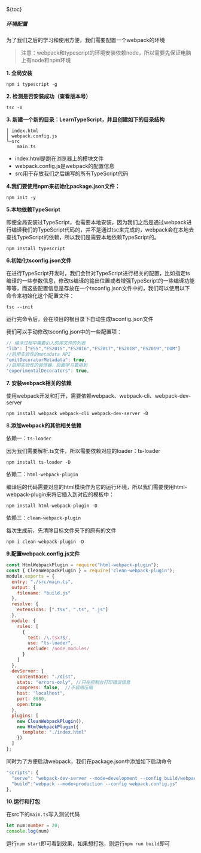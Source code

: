 ${toc}

##### 环境配置

为了我们之后的学习和使用方便，我们需要配置一个webpack的环境

> 注意：webpack和typescript的环境安装依赖node，所以需要先保证电脑上有node和npm环境

**1. 全局安装**

```text
npm i typescript -g
```

**2. 检测是否安装成功（查看版本号）**

```text
tsc -V
```

**3. 新建一个新的目录：LearnTypeScript，并且创建如下的目录结构**

```text
│ index.html
│ webpack.config.js
└─src
    main.ts
```

- index.html是跑在浏览器上的模块文件
- webpack.config.js是webpack的配置信息
- src用于存放我们之后编写的所有TypeScript代码

**4.我们要使用npm来初始化package.json文件：**

```text
npm init -y
```

**5.本地依赖TypeScript**

即便全局安装过TypeScript，也需要本地安装，因为我们之后是通过webpack进行编译我们的TypeScript代码的，并不是通过tsc来完成的，webpack会在本地去查找TypeScript的依赖，所以我们是需要本地依赖TypeScript的。

```text
npm install typescript
```

**6.初始化tsconfig.json文件**

在进行TypeScript开发时，我们会针对TypeScript进行相关的配置，比如指定ts编译的一些参数信息，修改ts编译的输出位置或者增强TypeScript的一些编译功能等等，而这些配置信息是存放在一个tsconfig.json文件中的，我们可以使用以下命令来初始化这个配置文件：

```text
tsc --init
```

运行完命令后，会在项目的根目录下自动生成tsconfig.json文件

我们可以手动修改tsconfig.json中的一些配置项：

```javascript
// 编译过程中需要引入的库文件的列表
"lib": ["ES5","ES2015","ES2016","ES2017","ES2018","ES2019","DOM"] 
//启用实验性的metadata API
"emitDecoratorMetadata": true,
//启用实验性的装饰器，后面学习要用到
"experimentalDecorators": true,
```

**7. 安装webpack相关的依赖**

使用webpack开发和打开，需要依赖webpack、webpack-cli、webpack-dev-server

```text
npm install webpack webpack-cli webpack-dev-server -D
```

8.**添加webpack的其他相关依赖**

依赖一：`ts-loader`

因为我们需要解析.ts文件，所以需要依赖对应的loader：ts-loader

```text
npm install ts-loader -D
```

依赖二：`html-webpack-plugin`

编译后的代码需要对应的html模块作为它的运行环境，所以我们需要使用html-webpack-plugin来将它插入到对应的模板中：

```text
npm install html-webpack-plugin -D
```

依赖三：`clean-webpack-plugin`

每次生成前，先清除目标文件夹下的原有的文件

```text
npm i clean-webpack-plugin -D
```

**9.配置webpack.config.js文件**

```javascript
const HtmlWebpackPlugin = require("html-webpack-plugin");
const { CleanWebpackPlugin } = require('clean-webpack-plugin');
module.exports = {
  entry: "./src/main.ts",
  output: {
    filename: "build.js"
  },
  resolve: {
    extensions: [".tsx", ".ts", ".js"]
  },
  module: {
    rules: [
      {
        test: /\.tsx?$/,
        use: "ts-loader",
        exclude: /node_modules/
      }
    ]
  },
  devServer: {
    contentBase: "./dist",
    stats: "errors-only", //只在控制台打印错误信息
    compress: false,  //不启用压缩
    host: "localhost",
    port: 8080,
    open:true
  },
  plugins: [
    new CleanWebpackPlugin(),
    new HtmlWebpackPlugin({
      template: "./index.html"
    })
  ]
};
```

同时为了方便启动webpack，我们在package.json中添加如下启动命令

```javascript
"scripts": {
  "serve": "webpack-dev-server --mode=development --config build/webpack.config.js",
  "build":"webpack --mode=production --config webpack.config.js"  
},
```

**10.运行和打包**

在src下的`main.ts`写入测试代码

```typescript
let num:number = 20;
console.log(num)
```

运行`npm start`即可看到效果，如果想打包，则运行`npm run build`即可


